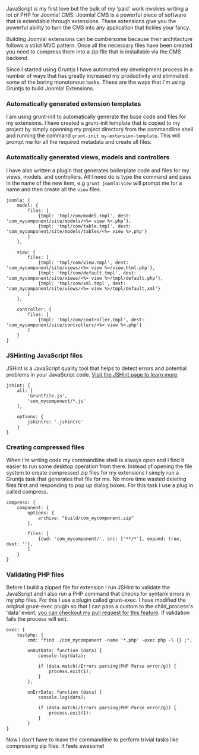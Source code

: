 JavaScript is my first love but the bulk of my 'paid' work involves writing a lot of PHP for Joomla! CMS. Joomla! CMS is a powerful piece of software that is extendable through extensions. These extensions give you the powerful ability to turn the CMS into any application that tickles your fancy.

Building Joomla! extensions can be cumbersome because their architacture follows a strict MVC pattern. Once all the necessary files have been created you need to compress them into a zip file that is installable via the CMS backend.

Since I started using Gruntjs I have automated my development process in a number of ways that has greatly increased my productivity and eliminated some of the boring monotonous tasks. These are the ways that I'm using Gruntjs to build Joomla! Extensions.

### Automatically generated extension templates

I am using grunt-init to automatically generate the base code and files for my extensions. I have created a grunt-init template that is copied to my project by simply openning my project directory from the commandline shell and running the command `grunt-init my-extension-template`. This will prompt me for all the required metadata and create all files.


### Automatically generated views, models and controllers

I have also written a plugin that generates boilerplate code and files for my views, models, and controllers. All I need do is type the command and pass in the name of the new item, e.g `grunt joomla:view` will prompt me for a name and then create all the `view` files.

    joomla: {
        model: {          
            files: [
                {tmpl: 'tmpl/com/model.tmpl', dest: 'com_mycomponent/site/models/<%= view %>.php'},
                {tmpl: 'tmpl/com/table.tmpl', dest: 'com_mycomponent/site/models/tables/<%= view %>.php'}
            ]
        },
        
        view: {          
            files: [
                {tmpl: 'tmpl/com/view.tmpl', dest: 'com_mycomponent/site/views/<%= view %>/view.html.php'},
                {tmpl: 'tmpl/com/default.tmpl', dest: 'com_mycomponent/site/views/<%= view %>/tmpl/default.php'},
                {tmpl: 'tmpl/com/xml.tmpl', dest: 'com_mycomponent/site/views/<%= view %>/tmpl/default.xml'}
            ]
        },
        
        controller: {          
            files: [
                {tmpl: 'tmpl/com/controller.tmpl', dest: 'com_mycomponent/site/controllers/<%= view %>.php'}
            ]
        }
    }
    

### JSHinting JavaScript files

JSHint is a JavaScript quality tool that helps to detect errors and potential problems in your JavaScript code. [Visit the JSHint page to learn more](http://www.jshint.com).


    jshint: {
        all: [
            'Gruntfile.js',
            'com_mycomponent/*.js'
        ],
        
        options: {
            jshintrc: '.jshintrc'
        }
    }


### Creating compressed files

When I'm writing code my commandline shell is always open and I find it easier to run some desktop operation from there. Instead of opening the file system to create compressed zip files for my extensions I simply run a Gruntjs task that generates that file for me. No more time wasted deleting files first and responding to pop up dialog boxes. For this task I use a plug in called compress.  


    compress: {
        component: {
            options: {
                archive: "build/com_mycomponent.zip"
            },
            
            files: [
                {cwd: 'com_mycomponent/', src: ['**/*'], expand: true, dest: ''}, 
            ]
        }
    }


### Validating PHP files

Before I build a zipped file for extension I run JSHint to validate the JavaScript and I also run a PHP command that checks for syntanx errors in my php files. For this I use a plugin called grunt-exec. I have modified the original grunt-exec plugin so that I can pass a custom to the child_process's 'data' event, [you can checkout my pull request for this feature](https://github.com/jharding/grunt-exec/pull/31). If validation fails the process will exit.


    exec: {
        testphp: {
            cmd: "find ./com_mycomponent -name '*.php' -exec php -l {} ;",

            onOutData: function (data) {
                console.log(data);

                if (data.match(/Errors parsing|PHP Parse error/g)) {
                    process.exit(1);
                }
            },

            onErrData: function (data) {
                console.log(data);

                if (data.match(/Errors parsing|PHP Parse error/g)) {
                    process.exit(1);
                }
            }
    }
 

Now I don't have to leave the commandline to perform trivial tasks like compressing zip files. It feels awesome!
